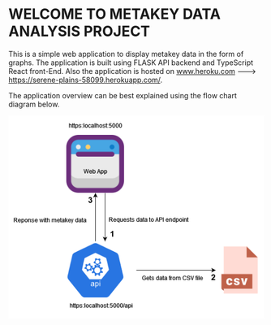 <h1>WELCOME TO METAKEY DATA ANALYSIS PROJECT</h1>

This is a simple web application to display metakey data in the form of graphs. The application is built using FLASK API backend and TypeScript React front-End. Also the application is hosted on www.heroku.com ---> https://serene-plains-58099.herokuapp.com/.

The application overview can be best explained using the flow chart diagram below. 

![flowchart](https://github.com/sanathkumar5671/metakey_data_analysis/blob/main/images/FlowDiagram.png)

